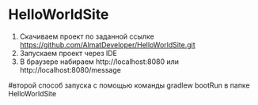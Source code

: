 # HelloWorldSite
1. Скачиваем проект по заданной ссылке https://github.com/AlmatDeveloper/HelloWorldSite.git      
2. Запускаем проект через IDE
3. В браузере набираем http://localhost:8080 или http://localhost:8080/message

#второй способ запуска с помощью команды gradlew bootRun в папке HelloWorldSite
